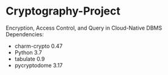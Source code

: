 # Cryptography-Project
Encryption, Access Control, and Query in Cloud-Native DBMS
Dependencies:
  + charm-crypto 0.47
  + Python 3.7
  + tabulate 0.9
  + pycryptodome 3.17
